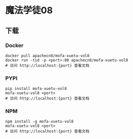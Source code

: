 # 魔法学徒08

## 下载

### Docker

```
docker pull apachecn0/mofa-xuetu-vol8
docker run -tid -p <port>:80 apachecn0/mofa-xuetu-vol8
# 访问 http://localhost:{port} 查看文档
```

### PYPI

```
pip install mofa-xuetu-vol8
mofa-xuetu-vol8 <port>
# 访问 http://localhost:{port} 查看文档
```

### NPM

```
npm install -g mofa-xuetu-vol8
mofa-xuetu-vol8 <port>
# 访问 http://localhost:{port} 查看文档
```